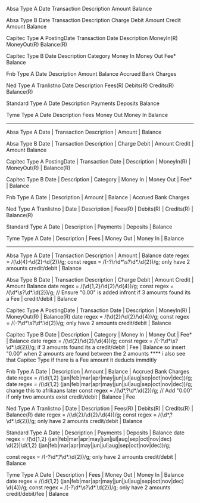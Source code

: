 Absa Type A
Date Transaction Description Amount Balance

Absa Type B
Date Transaction Description Charge Debit Amount Credit Amount Balance

Capitec Type A
PostingDate Transaction Date Description MoneyIn(R) MoneyOut(R) Balance(R)

Capitec Type B
Date Description Category Money In Money Out Fee* Balance

Fnb Type A
Date Description Amount Balance Accrued Bank Charges

Ned Type A
Tranlistno Date Description Fees(R) Debits(R) Credits(R) Balance(R)

Standard Type A
Date Description Payments Deposits Balance

Tyme Type A
Date Description Fees Money Out Money In Balance

___________________________________________________________________________________

Absa Type A
Date | Transaction Description | Amount | Balance

Absa Type B
Date | Transaction Description | Charge Debit | Amount Credit | Amount Balance

Capitec Type A
PostingDate | Transaction Date | Description | MoneyIn(R) | MoneyOut(R) | Balance(R)

Capitec Type B
Date | Description | Category | Money In | Money Out | Fee* | Balance

Fnb Type A
Date | Description | Amount | Balance | Accrued Bank Charges

Ned Type A
Tranlistno | Date | Description | Fees(R) | Debits(R) | Credits(R) | Balance(R)

Standard Type A
Date | Description | Payments | Deposits | Balance

Tyme Type A
Date | Description | Fees | Money Out | Money In | Balance
___________________________________________________________________________________

Absa Type A
Date | Transaction Description | Amount | Balance
date regex = /(\d{4}-\d{2}-\d{2})/g;
const regex = /(\-?\r\d*\s?\d*\.\d{2})/g;
only have 2 amounts credit/debit | Balance


Absa Type B
Date | Transaction Description | Charge Debit | Amount Credit | Amount Balance
date regex = /(\d{1,2}\/\d{2}\/\d{4})/g;
const regex = /(\d*\s?\d*\.\d{2})/g;
// Ensure "0.00" is added infront
if 3 amounts found its a Fee | credit/debit | Balance


Capitec Type A
PostingDate | Transaction Date | Description | MoneyIn(R) | MoneyOut(R) | Balance(R)
date regex = /(\d{2}\/\d{2}\/\d{4})/g;
const regex = /(\-?\d*\s?\d*\.\d{2})/g;
only have 2 amounts credit/debit | Balance


Capitec Type B
Date | Description | Category | Money In | Money Out | Fee* | Balance
date regex = /(\d{2}\/\d{2}\/\d{4})/g;
const regex = /(\-?\d*\s?\d*\.\d{2})/g;
if 3 amounts found its a credit/debit | Fee | Balance
so insert "0.00" when 2 amounts are found between the 2 amounts
**** i also see that Capitec Type if there is a Fee amount it deducts immditly


Fnb Type A
Date | Description | Amount | Balance | Accrued Bank Charges
date regex = /(\d{1,2} (jan|feb|mar|apr|may|jun|jul|aug|sep|oct|nov|dec))/g;
date regex = /(\d{1,2} (jan|feb|mar|apr|may|jun|jul|aug|sep|oct|nov|dec))/g; change this to afrikaans later
const regex = /(\d*\,?\d*\.\d{2})/g;
// Add "0.00" if only two amounts exist
credit/debit | Balance | Fee


Ned Type A
Tranlistno | Date | Description | Fees(R) | Debits(R) | Credits(R) | Balance(R)
date regex = /(\d{2}\/\d{2}\/\d{4})/g;
const regex = /(\d*\,?\d*\.\d{2})/g;
only have 2 amounts credit/debit | Balance


Standard Type A
Date | Description | Payments | Deposits | Balance
date regex = /(\d{1,2} (jan|feb|mar|apr|may|jun|jul|aug|sep|oct|nov|dec) \d{2}|\d{1,2} (jan|feb|mar|apr|may|jun|jul|aug|sep|oct|nov|dec))/g;

const regex = /(\-?\d*\,?\d*\.\d{2})/g;
only have 2 amounts credit/debit | Balance


Tyme Type A
Date | Description | Fees | Money Out | Money In | Balance
date regex = /(\d{1,2} (jan|feb|mar|apr|may|jun|jul|aug|sep|oct|nov|dec) \d{4})/g;
const regex = /(\-?\d*\s?\d*\.\d{2})/g;
only have 2 amounts credit/debit/fee | Balance
